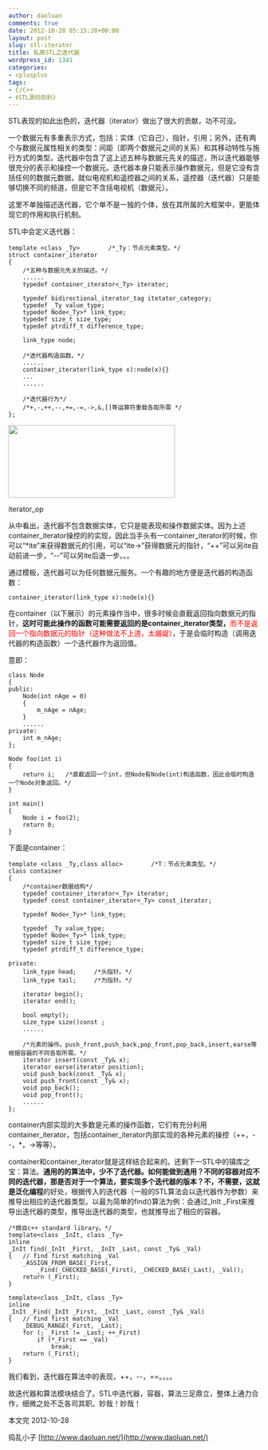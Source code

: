 ```yaml
---
author: daoluan
comments: true
date: 2012-10-28 05:15:20+00:00
layout: post
slug: stl-iterator
title: 私房STL之迭代器
wordpress_id: 1341
categories:
- cplusplus
tags:
- C/C++
- 《STL源码剖析》
---
```


STL表现的如此出色的，迭代器（iterator）做出了很大的贡献，功不可没。

一个数据元有多重表示方式，包括：实体（它自己），指针，引用；另外，还有两个与数据元属性相关的类型：间距（即两个数据元之间的关系）和其移动特性与施行方式的类型。迭代器中包含了这上述五种与数据元先关的描述，所以迭代器能够很充分的表示和操控一个数据元。迭代器本身只能表示操作数据元，但是它没有含括任何的数据元数据，就似电视机和遥控器之间的关系，遥控器（迭代器）只是能够切换不同的频道，但是它不含括电视机（数据元）。

<!-- more -->

这里不单独描述迭代器，它个单不是一独的个体，放在其所属的大框架中，更能体现它的作用和执行机制。

STL中会定义迭代器：

    
    template <class _Ty>		/*_Ty：节点元素类型。*/
    struct container_iterator
    {
    	/*五种与数据元先关的描述。*/
    	......
    	typedef container_iterator<_Ty> iterator;
    
    	typedef bidirectional_iterator_tag itetator_category;
    	typedef _Ty value_type;
    	typedef Node<_Ty>* link_type;
    	typedef size_t size_type;
    	typedef ptrdiff_t difference_type;
    
    	link_type node;
    
    	/*迭代器构造函数。*/
    	......
    	container_iterator(link_type x):node(x){}
    	...
    	......
    
    	/*迭代器行为*/
    	/*+,-,++,--,+=,-=,->,&,[]等运算符重载各取所需 */
    };


<div id="attachment_1344" class="wp-caption aligncenter" style="width: 344px"><a href="http://daoluan.net/blog/stl-iterator/iterator_op/" rel="attachment wp-att-1344"><img class=" wp-image-1344 " title="iterator_op" src="http://daoluan.net/blog/wp-content/uploads/2012/10/iterator_op.jpg" alt="" width="334" height="146"></a><p class="wp-caption-text">iterator_op</p></div>

从中看出，迭代器不包含数据实体，它只是能表现和操作数据实体。因为上述container_iterator操控的的实现，因此当手头有一container_iterator的时候，你可以“*ite”来获得数据元的引用，可以“ite->”获得数据元的指针，“++”可以另ite自动前进一步，“--”可以另ite后退一步。。。

通过模板，迭代器可以为任何数据元服务。一个有趣的地方便是迭代器的构造函数：

    
    container_iterator(link_type x):node(x){}


<p>在container（以下展示）的元素操作当中，很多时候会直截返回指向数据元的指针，<strong>这时可能此操作的函数可能需要返回的是container_iterator类型，</strong><span style="color: #ff0000;">而不是返回一个指向数据元的指针（这种做法不上道，太龌龊）</span>，于是会临时构造（调用迭代器的构造函数）一个迭代器作为返回值。</p>

意即：

    
    class Node  
    {  
    public:  
    	Node(int nAge = 0)  
    	{  
    		m_nAge = nAge;  
    	}  
    	......
    private:  
    	int m_nAge;  
    };  
    
    Node foo(int i)
    {
    	return i;	/*直截返回一个int，但Node有Node(int)构造函数，因此会临时构造一个Node对象返回。*/
    }
    
    int main()
    {	
    	Node i = foo(2);
    	return 0;
    }


下面是container：

    
    template <class _Ty,class alloc>		/*T：节点元素类型。*/
    class container
    {
    	/*container数据结构*/
    	typedef container_iterator<_Ty> iterator;
    	typedef const container_iterator<_Ty> const_iterator;
    
    	typedef Node<_Ty>* link_type;
    
    	typedef _Ty value_type;
    	typedef Node<_Ty>* link_type;
    	typedef size_t size_type;
    	typedef ptrdiff_t difference_type;
    
    private:
    	link_type head;		/*头指针。*/
    	link_type tail;		/*为指针。*/
    
    	iterator begin();
    	iterator end();
    
    	bool empty();
    	size_type size()const ;
    	......
    
    	/*元素的操作。push_front,push_back,pop_front,pop_back,insert,earse等根据容器的不同各取所需。*/
    	iterator insert(const _Ty& x);
    	iterator earse(iterator position);
    	void push_back(const _Ty& x);
    	void push_front(const _Ty& x);
    	void pop_back();
    	void pop_front();
    	......
    };


container内部实现的大多数是元素的操作函数，它们有充分利用container_iterator，包括container_iterator内部实现的各种元素的操控（++，--，*，->等等）。

container和container_iterator就是这样结合起来的。还剩下一STL中的镇库之宝：算法。**通用的的算法中，**少不了迭代器。如何能做到通用？不同的容器对应不同的迭代器，那是否对于一个算法，要实现多个迭代器的版本？不，不需要，这就是**泛化编程**的好处，根据传入的迭代器（一般的STL算法会以迭代器作为参数）来推导出相应的迭代器类型。以最为简单的find()算法为例：会通过_InIt _First来推导出迭代器的类型，推导出迭代器的类型，也就推导出了相应的容器。

    
    /*摘自c++ standard library。*/
    template<class _InIt, class _Ty>
    inline
    _InIt find(_InIt _First, _InIt _Last, const _Ty& _Val)
    {	// find first matching _Val
    	_ASSIGN_FROM_BASE(_First,
    		_Find(_CHECKED_BASE(_First), _CHECKED_BASE(_Last), _Val));
    	return (_First);
    }
    
    template<class _InIt, class _Ty>
    inline
    _InIt _Find(_InIt _First, _InIt _Last, const _Ty& _Val)
    {	// find first matching _Val
    	_DEBUG_RANGE(_First, _Last);
    	for (; _First != _Last; ++_First)
    		if (*_First == _Val)
    			break;
    	return (_First);
    }


我们看到，迭代器在算法中的表现，++，--，==。。。。

故迭代器和算法模块结合了。STL中迭代器，容器，算法三足鼎立，整体上通力合作，细微之处不乏各司其职。妙哉！妙哉！

本文完 2012-10-28

捣乱小子 [http://www.daoluan.net/](http://www.daoluan.net/)
